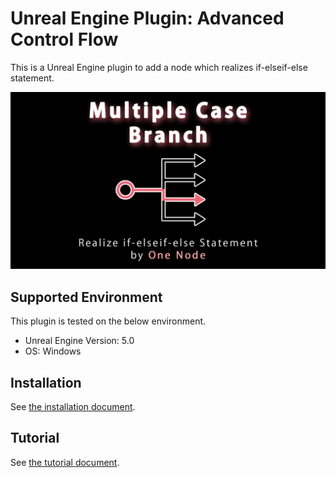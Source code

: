 # Unreal Engine Plugin: Advanced Control Flow

This is a Unreal Engine plugin to add a node which realizes if-elseif-else statement.

![](docs/images/thumbnail/multiple_case_branch.png)

## Supported Environment

This plugin is tested on the below environment.

* Unreal Engine Version: 5.0
* OS: Windows

## Installation

See [the installation document](docs/installation.md).

## Tutorial

See [the tutorial document](docs/tutorial.md).
